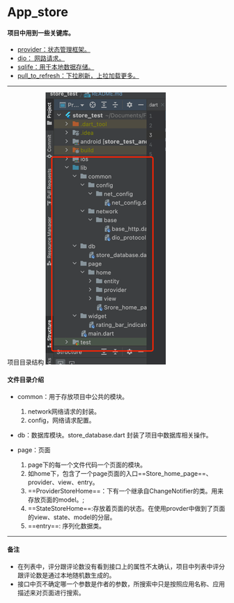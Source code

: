 # App_store

#### 项目中用到一些关键库。
- [provider：状态管理框架。](https://pub.flutter-io.cn/packages/provider)
- [dio： 网路请求。](https://pub.flutter-io.cn/packages/dio)
- [sqlife：用于本地数据存储。](https://pub.flutter-io.cn/packages/sqflite)
- [pull_to_refresh：下拉刷新，上拉加载更多。](https://pub.flutter-io.cn/packages/pull_to_refresh)

---

项目目录结构
![](.README_images/3c9d0064.png)
#### 文件目录介绍
- common：用于存放项目中公共的模块。
  1. network网络请求的封装。
  2. config，网络请求配置。

- db：数据库模块。store_database.dart 封装了项目中数据库相关操作。
- page：页面
  1. page下的每一个文件代码一个页面的模块。
  2. 如home下，包含了一个page页面的入口==Store_home_page==、provider、view、entry。
  3. ==ProviderStoreHome==：下有一个继承自ChangeNotifier的类。用来存放页面的model。;
  4. ==StateStoreHome==:存放着页面的状态。在使用provder中做到了页面的view、state、model的分层。
  5. ==entry==: 序列化数据类。

---

####  备注
-  在列表中，评分跟评论数没有看到接口上的属性不太确认，项目中列表中评分跟评论数是通过本地随机数生成的。
-  接口中页不确定哪一个参数是作者的参数，所搜索中只是按照应用名称、应用描述来对页面进行搜索。
 

